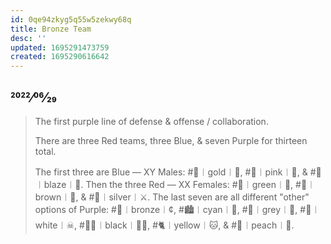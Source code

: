 ```yaml
---
id: 0qe94zkyg5q55w5zekwy68q
title: Bronze Team
desc: ''
updated: 1695291473759
created: 1695290616642
---
```

## 2022⁄06⁄29

> The first purple line of defense & offense / collaboration.
>
> There are three Red teams, three Blue, & seven Purple for thirteen total.
>
> The first three are Blue — XY Males: #🥇︱gold︱🥇, #🐽︱pink︱🐽, & #🍊︱blaze︱🍊. Then the three Red — XX Females: #🥬︱green︱🥗, #🧸︱brown︱🐻, & #🥈︱silver︱⚔. The last seven are all different "other" options of Purple: #🥉︱bronze︱¢, #🏙︱cyan︱🌊, #👴︱grey︱👵, #👻︱white︱☠, #🧑🏿︱black︱🙆🏿, #🐈︱yellow︱🐱, & #🍑︱peach︱🦚.
